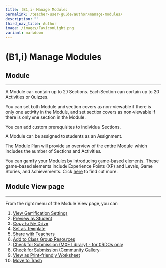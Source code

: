 ```yaml
---
title: (B1,i) Manage Modules
permalink: /teacher-user-guide/author/manage-modules/
description: ""
third_nav_title: Author
image: /images/FaviconLight.png
variant: markdown
---
```

<h1 id="manage-Modules">(B1,i) Manage Modules</h1>
<h2 id="-module-">Module</h2>
<hr>
<p>A Module can contain up to 20 Sections. Each Section can contain up to 20 Activities or Quizzes. </p>
<p>You can set both Module and section covers as non-viewable if there is only one activity in the Module, and set section covers as non-viewable if there is only one section in the Module. </p>
<p>You can add custom prerequisites to individual Sections.</p>
<p>A Module can be assigned to students as an Assignment.</p>
<p>The Module Plan will provide an overview of the entire Module, which includes the number of Sections and Activities.</p>
<p>You can gamify your Modules by introducing game-based elements. These game-based elements include Experience Points (XP) and Levels, Game Stories, and Achievements. Click <a target="_blank" href="/teacher-user-guide/gamify/about-gamification-and-leaderboard/">here</a> to find out more.</p>
<h2 id="module-view-page">Module View page</h2>
<hr>
<p>From the right menu of the Module View page, you can </p>
<ol>
<li><a target="_blank" href="/teacher-user-guide/gamify/manage-gamification-settings/">View Gamification Settings</a></li>
<li><a target="_blank" href="/teacher-user-guide/author/add-new-activities-and-sections/">Preview as Student</a>
</li>
<li><a target="_blank" href="/teacher-user-guide/author/make-a-copy-of-modules-or-assignments/">Copy to My Drive</a></li>
	<li><a target="_blank" href="/teacher-user-guide/customise/manage-my-templates/">Set as Template</a></li>
<li><a target="_blank" href="/teacher-user-guide/collaborate/share-a-module/">Share with Teachers</a></li>
<li><a target="_blank" href="/teacher-user-guide/organise/manage-class-group-resources/">Add to Class Group Resources</a></li>
<li><a target="_blank" href="/admin-user-guide/publish/create-moe-library-resources/">Check for Submission (MOE Library) - for CRDOs only</a></li>
<li><a target="_blank" href="/teacher-user-guide/publish/submit-modules/">Check for Submission (Community Gallery)</a></li>
<li><a target="_blank" href="/teacher-user-guide/discover/view-print-friendly-worksheet/">View as Print-friendly Worksheet</a></li>
<li><a target="_blank" href="/teacher-user-guide/author/move-modules-to-trash/">Move to Trash</a></li>
</ol>